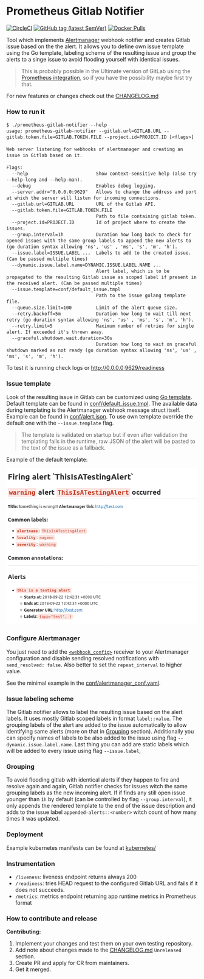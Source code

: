 # Prometheus Gitlab Notifier

[![CircleCI](https://img.shields.io/circleci/build/github/FUSAKLA/prometheus-gitlab-notifier)](https://circleci.com/gh/FUSAKLA/prometheus-gitlab-notifier)
[![GitHub tag (latest SemVer)](https://img.shields.io/github/tag/fusakla/prometheus-gitlab-notifier)](CHANGELOG.md)
[![Docker Pulls](https://img.shields.io/docker/pulls/fusakla/prometheus-gitlab-notifier)](https://cloud.docker.com/repository/docker/fusakla/prometheus-gitlab-notifier)

Tool which implements [Alertmanager](https://github.com/prometheus/alertmanager) webhook notifier
and creates Gitlab issue based on the the alert. It allows you to define own issue template using the Go template, labeling scheme
of the resulting issue and group the alerts to a singe issue to avoid flooding yourself with identical issues.

> This is probably possible in the Ultimate version of GitLab using
> the [Prometheus integration](https://docs.gitlab.com/ee/user/project/integrations/prometheus.html#setting-up-alerts-for-prometheus-metrics-ultimate),
> so if you have the possibility maybe first try that.

For new features or changes check out the [CHANGELOG.md](./CHANGELOG.md)

### How to run it
```
$ ./prometheus-gitlab-notifier --help
usage: prometheus-gitlab-notifier --gitlab.url=GITLAB.URL --gitlab.token.file=GITLAB.TOKEN.FILE --project.id=PROJECT.ID [<flags>]

Web server listening for webhooks of alertmanager and creating an issue in Gitlab based on it.

Flags:
  --help                         Show context-sensitive help (also try --help-long and --help-man).
  --debug                        Enables debug logging.
  --server.addr="0.0.0.0:9629"   Allows to change the address and port at which the server will listen for incoming connections.
  --gitlab.url=GITLAB.URL        URL of the Gitlab API.
  --gitlab.token.file=GITLAB.TOKEN.FILE  
                                 Path to file containing gitlab token.
  --project.id=PROJECT.ID        Id of project where to create the issues.
  --group.interval=1h            Duration how long back to check for opened issues with the same group labels to append the new alerts to (go duration syntax allowing 'ns', 'us' , 'ms', 's', 'm', 'h').
  --issue.label=ISSUE.LABEL ...  Labels to add to the created issue. (Can be passed multiple times)
  --dynamic.issue.label.name=DYNAMIC.ISSUE.LABEL.NAME ...  
                                 Alert label, which is to be propagated to the resulting Gitlab issue as scoped label if present in the received alert. (Can be passed multiple times)
  --issue.template=conf/default_issue.tmpl  
                                 Path to the issue golang template file.
  --queue.size.limit=100         Limit of the alert queue size.
  --retry.backoff=5m             Duration how long to wait till next retry (go duration syntax allowing 'ns', 'us' , 'ms', 's', 'm', 'h').
  --retry.limit=5                Maximum number of retries for single alert. If exceeded it's thrown away.
  --graceful.shutdown.wait.duration=30s  
                                 Duration how long to wait on graceful shutdown marked as not ready (go duration syntax allowing 'ns', 'us' , 'ms', 's', 'm', 'h').
```

To test it is running check logs or http://0.0.0.0:9629/readiness

### Issue template
Look of the resulting issue in Gitlab can be customized using [Go template](https://golang.org/pkg/text/template/).
Default template can be found in [conf/default_issue.tmpl](conf/default_issue.tmpl).
The available data during templating is the Alertmanager webhook message struct itself.
Example can be found in [conf/alert.json](conf/alert.json).
To use own template override the default one with the `--issue.template` flag.
> The template is validated on startup but if even after validation the templating
fails in the runtime, raw JSON of the alert will be pasted to the text of the issue as a fallback.

Example of the default template:

![Issue axample](conf/issue_example.png)

### Configure Alertmanager
You just need to add the [`<webhook_config>`](https://prometheus.io/docs/alerting/configuration/#webhook_config)
receiver to your Alertmanager configuration and disable sending resolved notifications with `send_resolved: false`.
Also better to set the `repeat_interval` to higher value.

See the minimal example in the [conf/alertmanager_conf.yaml](conf/alertmanager_conf.yaml).


### Issue labeling scheme
The Gitlab notifier allows to label the resulting issue based on the alert labels.
It uses mostly Gitlab scoped labels in format `label::value`.
The grouping labels of the alert are added to the issue automatically to allow identifying same 
alerts (more on that in [Grouping](#Grouping) section).
Additionally you can specify names of labels to be also added to the issue using flag `--dynamic.issue.label.name`.
Last thing you can add are static labels which will be added to every issue using flag `--issue.label`,


### Grouping
To avoid flooding gitlab with identical alerts if they happen to fire and resolve again and again, 
Gitlab notifier checks for issues witch the same grouping labels as the new incoming alert.
If if finds any still open issue younger than `1h` by default (can be controlled by flag `--group.interval`),
it only appends the rendered template to the end of the issue description 
and adds to the issue label `appended-alerts::<number>` witch count of how many times it was updated. 


### Deployment
Example kubernetes manifests can be found at [kubernetes/](./kubernetes)


### Instrumentation

- `/liveness`: liveness endpoint returns always 200
- `/readiness`: tries HEAD request to the configured Gitlab URL and fails if it does not succeeds. 
- `/metrics`: metrics endpoint returning app runtime metrics in Prometheus format

### How to contribute and release

**Contributing:**
1. Implement your changes and test them on your own testing repository.
1. Add note about changes made to the [CHANGELOG.md](CHANGELOG.md) `Unreleased` section.
1. Create PR and apply for CR from maintainers.
1. Get it merged.
